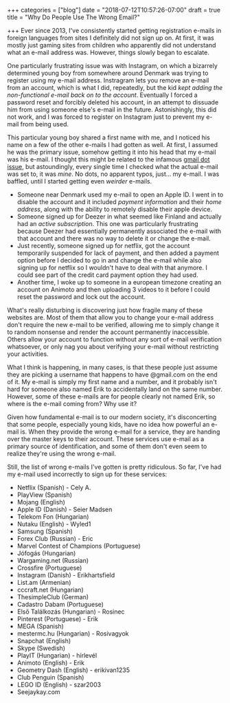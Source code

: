 +++
categories = ["blog"]
date = "2018-07-12T10:57:26-07:00"
draft = true
title = "Why Do People Use The Wrong Email?"

+++
Ever since 2013, I've consistently started getting registration e-mails in foreign languages from sites I definitely did not sign up on. At first, it was mostly just gaming sites from children who apparently did not understand what an e-mail address was. However, things slowly began to escalate.

One particularly frustrating issue was with Instagram, on which a bizarrely determined young boy from somewhere around Denmark was trying to register using my e-mail address. Instragram lets you remove an e-mail from an account, which is what I did, repeatedly, but the kid _kept adding the non-functional e-mail back on to the account_. Eventually I forced a password reset and forcibly deleted his account, in an attempt to dissuade him from using someone else's e-mail in the future. Astonishingly, this did not work, and I was forced to register on Instagram just to prevent my e-mail from being used.

This particular young boy shared a first name with me, and I noticed his name on a few of the other e-mails I had gotten as well. At first, I assumed he was the primary issue, somehow getting it into his head that my e-mail was his e-mail. I thought this might be related to the infamous [gmail dot issue](https://support.google.com/mail/answer/7436150?hl=en), but astoundingly, every single time I checked what the actual e-mail was set to, it was _mine_. No dots, no apparent typos, just... my e-mail. I was baffled, until I started getting even _weirder_ e-mails.

* Someone near Denmark used my e-mail to open an Apple ID. I went in to disable the account and it included _payment information_ and their _home address_, along with the ability to remotely disable their apple device.
* Someone signed up for Deezer in what seemed like Finland and actually had an _active subscription_. This one was particularly frustrating because Deezer had essentially permanently associated the e-mail with that account and there was no way to delete it or change the e-mail.
* Just recently, someone signed up for netflix, got the account temporarily suspended for lack of payment, and then added a payment option before I decided to go in and change the e-mail while also signing up for netflix so I wouldn't have to deal with that anymore. I could see part of the credit card payment option they had used.
* Another time, I woke up to someone in a european timezone creating an account on Animoto and then uploading 3 videos to it before I could reset the password and lock out the account.

What's really disturbing is discovering just how fragile many of these websites are. Most of them that allow you to change your e-mail address don't require the new e-mail to be verified, allowing me to simply change it to random nonsense and render the account permanently inaccessible. Others allow your account to function without any sort of e-mail verification whatsoever, or only nag you about verifying your e-mail without restricting your activities.

What I think is happening, in many cases, is that these people just assume they are picking a username that happens to have @gmail.com on the end of it. My e-mail is simply my first name and a number, and it probably isn't hard for someone also named Erik to accidentally land on the same number. However, some of these e-mails are for people clearly not named Erik, so where is the e-mail coming from? Why use it?

Given how fundamental e-mail is to our modern society, it's disconcerting that some people, especially young kids, have no idea how powerful an e-mail is. When they provide the wrong e-mail for a service, they are handing over the master keys to their account. These services use e-mail as a primary source of identification, and some of them don't even seem to realize they're using the wrong e-mail.

Still, the list of wrong e-mails I've gotten is pretty ridiculous. So far, I've had my e-mail used incorrectly to sign up for these services:

* Netflix (Spanish) - Cely A.
* PlayView (Spanish)
* Mojang (English)
* Apple ID (Danish) - Seier Madsen
* Telekom Fon (Hungarian)
* Nutaku (English) - Wyled1
* Samsung (Spanish)
* Forex Club (Russian) - Eric
* Marvel Contest of Champions (Portuguese)
* Jófogás (Hungarian)
* Wargaming.net (Russian)
* Crossfire (Portuguese)
* Instagram (Danish) - Erikhartsfield
* List.am (Armenian)
* cccraft.net (Hungarian)
* ThesimpleClub (German)
* Cadastro Dabam (Portuguese)
* Első Találkozás (Hungarian) - Rosinec
* Pinterest (Portuguese) - Erik
* MEGA (Spanish)
* mestermc.hu (Hungarian) - Rosivagyok
* Snapchat (English)
* Skype (Swedish)
* PlayIT (Hungarian) - hírlevél
* Animoto (English) - Erik
* Geometry Dash (English) - erikivan1235
* Club Penguin (Spanish)
* LEGO ID (English) - szar2003  
* Seejaykay.com